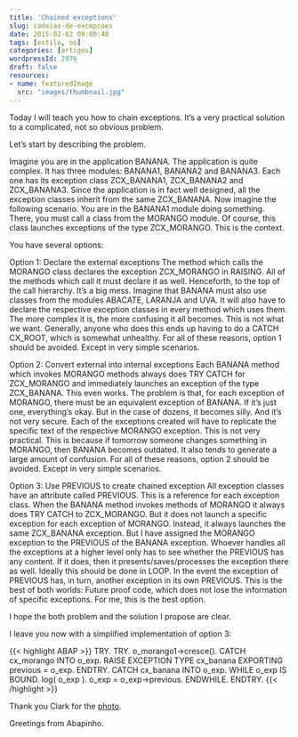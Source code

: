 ```yaml
---
title: 'Chained exceptions'
slug: cadeias-de-excepcoes
date: 2015-02-02 09:00:48
tags: [estilo, oo]
categories: [artigos]
wordpressId: 2976
draft: false
resources:
- name: featuredImage
  src: "images/thumbnail.jpg"
---
```

Today I will teach you how to chain exceptions. It’s a very practical solution to a complicated, not so obvious problem.

Let’s start by describing the problem.

Imagine you are in the application BANANA.
The application is quite complex.
It has three modules: BANANA1, BANANA2 and BANANA3.
Each one has its exception class ZCX_BANANA1, ZCX_BANANA2 and ZCX_BANANA3.
Since the application is in fact well designed, all the exception classes inherit from the same ZCX_BANANA.
Now imagine the following scenario.
You are in the BANANA1 module doing something.
There, you must call a class from the MORANGO module.
Of course, this class launches exceptions of the type ZCX_MORANGO.
This is the context.

You have several options:

Option 1: Declare the external exceptions
The method which calls the MORANGO class declares the exception ZCX_MORANGO in RAISING.
All of the methods which call it must declare it as well.
Henceforth, to the top of the call hierarchy.
It’s a big mess.
Imagine that BANANA must also use classes from the modules ABACATE, LARANJA and UVA.
It will also have to declare the respective exception classes in every method which uses them.
The more complex it is, the more confusing it all becomes.
This is not what we want.
Generally, anyone who does this ends up having to do a CATCH CX_ROOT, which is somewhat unhealthy.
For all of these reasons, option 1 should be avoided.
Except in very simple scenarios.

Option 2: Convert external into internal exceptions
Each BANANA method which invokes MORANGO methods always does TRY CATCH for ZCX_MORANGO and immediately launches an exception of the type ZCX_BANANA.
This even works.
The problem is that, for each exception of MORANGO, there must be an equivalent exception of BANANA.
If it’s just one, everything’s okay.
But in the case of dozens, it becomes silly.
And it’s not very secure.
Each of the exceptions created will have to replicate the specific text of the respective MORANGO exception.
This is not very practical.
This is because if tomorrow someone changes something in MORANGO, then BANANA becomes outdated.
It also tends to generate a large amount of confusion.
For all of these reasons, option 2 should be avoided.
Except in very simple scenarios.

Option 3: Use PREVIOUS to create chained exception
All exception classes have an attribute called PREVIOUS.
This is a reference for each exception class.
When the BANANA method invokes methods of MORANGO it always does TRY CATCH to ZCX_MORANGO.
But it does not launch a specific exception for each exception of MORANGO.
Instead, it always launches the same ZCX_BANANA exception.
But I have assigned the MORANGO exception to the PREVIOUS of the BANANA exception.
Whoever handles all the exceptions at a higher level only has to see whether the PREVIOUS has any content.
If it does, then it presents/saves/processes the exception there as well.
Ideally this should be done in LOOP.
In the event the exception of PREVIOUS has, in turn, another exception in its own PREVIOUS.
This is the best of both worlds:
Future proof code, which does not lose the information of specific exceptions.
For me, this is the best option.

I hope the both problem and the solution I propose are clear.

I leave you now with a simplified implementation of option 3:


{{< highlight ABAP >}}
TRY.
  TRY.
      o_morango1->cresce().
    CATCH cx_morango INTO o_exp.
      RAISE EXCEPTION TYPE cx_banana
        EXPORTING
          previous = o_exp.
  ENDTRY.
CATCH cx_banana INTO o_exp.
  WHILE o_exp IS BOUND.
    log( o_exp ).
    o_exp = o_exp->previous.
  ENDWHILE.
ENDTRY.
{{< /highlight >}}

Thank you Clark for the [photo][1].

Greetings from Abapinho.

   [1]: https://www.flickr.com/photos/photos_by_clark/14418660613/
